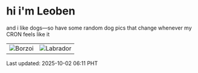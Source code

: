 # hi i'm Leoben

and i like dogs—so have some random dog pics that change whenever my CRON feels like it

|  |  |
|--------|----------|
| ![Borzoi](https://random-dog-vercel.vercel.app/api/random-borzoi?v=1759356670) | ![Labrador](https://random-dog-vercel.vercel.app/api/random-labrador?v=1759356670) |

Last updated: 2025-10-02 06:11 PHT
